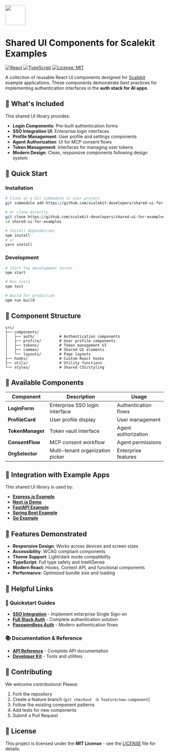 <p align="left">
  <a href="https://scalekit.com" target="_blank" rel="noopener noreferrer">
    <picture>
      <img src="https://cdn.scalekit.cloud/v1/scalekit-logo-dark.svg" height="64">
    </picture>
  </a>
  <br/>
</p>

# Shared UI Components for Scalekit Examples

[![React](https://img.shields.io/badge/React-18+-blue?style=flat-square&logo=react)](https://reactjs.org/)
[![TypeScript](https://img.shields.io/badge/TypeScript-Ready-blue?style=flat-square&logo=typescript)](https://www.typescriptlang.org/)
[![License: MIT](https://img.shields.io/badge/License-MIT-yellow.svg)](https://opensource.org/licenses/MIT)

A collection of reusable React UI components designed for <a href="https://scalekit.com" target="_blank" rel="noopener noreferrer">Scalekit</a> example applications. These components demonstrate best practices for implementing authentication interfaces in the **auth stack for AI apps**.

## 🎨 What's Included

This shared UI library provides:

- **Login Components**: Pre-built authentication forms
- **SSO Integration UI**: Enterprise login interfaces
- **Profile Management**: User profile and settings components
- **Agent Authorization**: UI for MCP consent flows
- **Token Management**: Interfaces for managing user tokens
- **Modern Design**: Clean, responsive components following design system

## 🚀 Quick Start

### Installation

```bash
# Clone as a Git submodule in your project
git submodule add https://github.com/scalekit-developers/shared-ui-for-examples.git

# Or clone directly
git clone https://github.com/scalekit-developers/shared-ui-for-examples.git
cd shared-ui-for-examples

# Install dependencies
npm install
# or
yarn install
```

### Development

```bash
# Start the development server
npm start

# Run tests
npm test

# Build for production
npm run build
```

## 📁 Component Structure

```
src/
├── components/
│   ├── auth/           # Authentication components
│   ├── profile/        # User profile components
│   ├── tokens/         # Token management UI
│   ├── common/         # Shared UI elements
│   └── layouts/        # Page layouts
├── hooks/              # Custom React hooks
├── utils/              # Utility functions
└── styles/             # Shared CSS/styling
```

## 🔧 Available Components

| Component | Description | Usage |
|-----------|-------------|-------|
| **LoginForm** | Enterprise SSO login interface | Authentication flows |
| **ProfileCard** | User profile display | User management |
| **TokenManager** | Token vault interface | Agent authorization |
| **ConsentFlow** | MCP consent workflow | Agent permissions |
| **OrgSelector** | Multi-tenant organization picker | Enterprise features |

## 🔗 Integration with Example Apps

This shared UI library is used by:

- [**Express.js Example**](https://github.com/scalekit-developers/scalekit-express-example)
- [**Next.js Demo**](https://github.com/scalekit-developers/scalekit-nextjs-demo)  
- [**FastAPI Example**](https://github.com/scalekit-developers/scalekit-fastapi-example)
- [**Spring Boot Example**](https://github.com/scalekit-developers/scalekit-springboot-example)
- [**Go Example**](https://github.com/scalekit-developers/scalekit-go-example)

## 🎯 Features Demonstrated

- **Responsive Design**: Works across devices and screen sizes
- **Accessibility**: WCAG compliant components
- **Theme Support**: Light/dark mode compatibility
- **TypeScript**: Full type safety and IntelliSense
- **Modern React**: Hooks, Context API, and functional components
- **Performance**: Optimized bundle size and loading

## 🔗 Helpful Links

### 📖 Quickstart Guides
- [**SSO Integration**](https://docs.scalekit.com/sso/quickstart/) - Implement enterprise Single Sign-on
- [**Full Stack Auth**](https://docs.scalekit.com/fsa/quickstart/) - Complete authentication solution
- [**Passwordless Auth**](https://docs.scalekit.com/passwordless/quickstart/) - Modern authentication flows

### 📚 Documentation & Reference
- [**API Reference**](https://docs.scalekit.com/apis) - Complete API documentation
- [**Developer Kit**](https://docs.scalekit.com/dev-kit/) - Tools and utilities

## 🤝 Contributing

We welcome contributions! Please:

1. Fork the repository
2. Create a feature branch (`git checkout -b feature/new-component`)
3. Follow the existing component patterns
4. Add tests for new components
5. Submit a Pull Request

## 📄 License

This project is licensed under the **MIT License** - see the [LICENSE](LICENSE) file for details.
